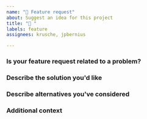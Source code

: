 ```yaml
---
name: "🚀 Feature request"
about: Suggest an idea for this project
title: "🚀 "
labels: feature
assignees: krusche, jpbernius

---
```


### Is your feature request related to a problem?
<!-- Please describe. A clear and concise description of what the problem is. Ex. I'm always frustrated when [...] -->

### Describe the solution you'd like
<!-- A clear and concise description of what you want to happen. -->

### Describe alternatives you've considered
<!-- A clear and concise description of any alternative solutions or features you've considered. -->

### Additional context
<!-- Add any other context or screenshots about the feature request here. -->
